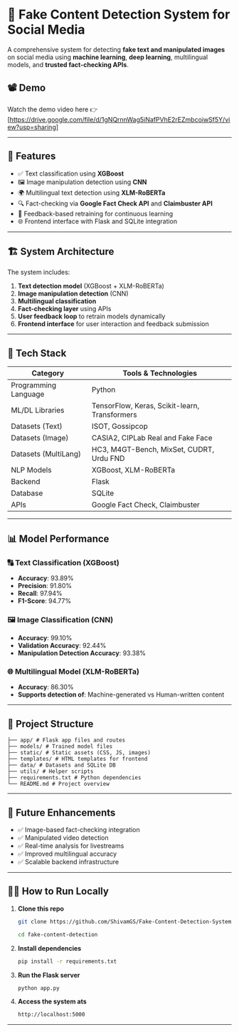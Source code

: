 # 🧠 Fake Content Detection System for Social Media

A comprehensive system for detecting **fake text and manipulated images** on social media using **machine learning**, **deep learning**, multilingual models, and **trusted fact-checking APIs**.

## 📽️ Demo

Watch the demo video here 👉 [https://drive.google.com/file/d/1gNQrnnWag5iNafPVhE2rEZmbcoiwSf5Y/view?usp=sharing]

---

## 📌 Features

- ✅ Text classification using **XGBoost**
- 🖼️ Image manipulation detection using **CNN**
- 🌍 Multilingual text detection using **XLM-RoBERTa**
- 🔍 Fact-checking via **Google Fact Check API** and **Claimbuster API**
- 💬 Feedback-based retraining for continuous learning
- 🌐 Frontend interface with Flask and SQLite integration

---

## 🏗️ System Architecture

The system includes:
1. **Text detection model** (XGBoost + XLM-RoBERTa)
2. **Image manipulation detection** (CNN)
3. **Multilingual classification**   
4. **Fact-checking layer** using APIs
5. **User feedback loop** to retrain models dynamically
6. **Frontend interface** for user interaction and feedback submission

---

## 🧰 Tech Stack

| Category           | Tools & Technologies                             |
|--------------------|--------------------------------------------------|
| Programming Language | Python                                         |
| ML/DL Libraries     | TensorFlow, Keras, Scikit-learn, Transformers   |
| Datasets (Text)     | ISOT, Gossipcop                                 |
| Datasets (Image)    | CASIA2, CIPLab Real and Fake Face               |
| Datasets (MultiLang)| HC3, M4GT-Bench, MixSet, CUDRT, Urdu FND       |
| NLP Models          | XGBoost, XLM-RoBERTa                            |
| Backend             | Flask                                           |
| Database            | SQLite                                          |
| APIs                | Google Fact Check, Claimbuster                  |

---

## 📊 Model Performance

### 🔠 Text Classification (XGBoost)
- **Accuracy**: 93.89%
- **Precision**: 91.80%
- **Recall**: 97.94%
- **F1-Score**: 94.77%

### 🖼️ Image Classification (CNN)
- **Accuracy**: 99.10%
- **Validation Accuracy**: 92.44%
- **Manipulation Detection Accuracy**: 93.38%

### 🌐 Multilingual Model (XLM-RoBERTa)
- **Accuracy**: 86.30%
- **Supports detection of**: Machine-generated vs Human-written content

---

## 📁 Project Structure

```
├── app/ # Flask app files and routes
├── models/ # Trained model files
├── static/ # Static assets (CSS, JS, images)
├── templates/ # HTML templates for frontend
├── data/ # Datasets and SQLite DB
├── utils/ # Helper scripts
├── requirements.txt # Python dependencies
└── README.md # Project overview
```
---

## 🔄 Future Enhancements

- ✅ Image-based fact-checking integration
- ✅ Manipulated video detection
- ✅ Real-time analysis for livestreams
- ✅ Improved multilingual accuracy
- ✅ Scalable backend infrastructure

---


## 👨‍💻 How to Run Locally

1. **Clone this repo**  
   ```bash
   git clone https://github.com/ShivamGS/Fake-Content-Detection-System-for-Social-Media.git
   
   cd fake-content-detection
   ```
2. **Install dependencies**  
   ```bash
   pip install -r requirements.txt
   ```
3. **Run the Flask server**  
   ```bash
   python app.py
   ```
4. **Access the system ats**
   ```bash
   http://localhost:5000
   ```
---
